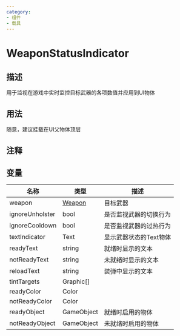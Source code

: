 ```yaml
---
category: 
- 组件
- 载具
---
```

# WeaponStatusIndicator
## 描述
用于监视在游戏中实时监控目标武器的各项数值并应用到UI物体

## 用法

随意，建议挂载在UI父物体顶层

## 注释

## 变量
| 名称 | 类型 | 描述 |
| ----------- | ----------- | ----------- |
| weapon | [Weapon](./Weapon.md) | 目标武器 |  
| ignoreUnholster  | bool | 是否监视武器的切换行为 |  
| ignoreCooldown  | bool | 是否监视武器的过热行为 |  
| textIndicator | Text | 显示武器状态的Text物体 |  
| readyText  | string | 就绪时显示的文本 |  
| notReadyText  | string | 未就绪时显示的文本 |  
| reloadText  | string | 装弹中显示的文本 |  
| tintTargets | Graphic[] |  |  
| readyColor | Color |  |  
| notReadyColor | Color |  |  
| readyObject | GameObject | 就绪时启用的物体 |  
| notReadyObject | GameObject | 未就绪时启用的物体 |  
